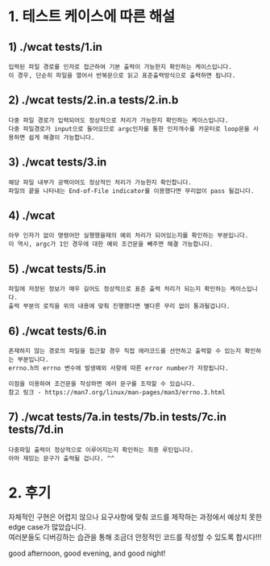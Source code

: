 # 1. 테스트 케이스에 따른 해설
  
## 1) ./wcat tests/1.in  
```
입력된 파일 경로를 인자로 접근하여 기본 출력이 가능한지 확인하는 케이스입니다.   
이 경우, 단순히 파일을 열어서 반복문으로 읽고 표준출력방식으로 출력하면 됩니다.  
```
  
## 2) ./wcat tests/2.in.a tests/2.in.b  
```
다중 파일 경로가 입력되어도 정상적으로 처리가 가능한지 확인하는 케이스입니다.  
다중 파일경로가 input으로 들어오므로 argc인자를 통한 인자개수를 카운터로 loop문을 사용하면 쉽게 해결이 가능합니다.  
```
  
## 3) ./wcat tests/3.in  
```
해당 파일 내부가 공백이어도 정상적인 처리가 가능한지 확인합니다.  
파일의 끝을 나타내는 End-of-File indicator를 이용했다면 무리없이 pass 될겁니다.  
```
  
## 4) ./wcat  
```
아무 인자가 없이 명령어만 실행했을때의 예외 처리가 되어있는지를 확인하는 부분입니다.  
이 역시, argc가 1인 경우에 대한 예외 조건문을 빼주면 해결 가능합니다.  
```
  
## 5) ./wcat tests/5.in  
```
파일에 저장된 정보가 매우 길어도 정상적으로 표준 출력 처리가 되는지 확인하는 케이스입니다.  
출력 부분의 로직을 위의 내용에 맞춰 진행했다면 별다른 무리 없이 통과될겁니다.  
```
  
## 6) ./wcat tests/6.in  
```
존재하지 않는 경로의 파일을 접근할 경우 직접 에러코드를 선언하고 출력할 수 있는지 확인하는 부분입니다.  
errno.h의 errno 변수에 발생예외 사항에 따른 error number가 저장됩니다.  
  
이점을 이용하여 조건문을 작성하면 에러 문구를 조작할 수 있습니다.  
참고 링크 - https://man7.org/linux/man-pages/man3/errno.3.html  
```
  
## 7) ./wcat tests/7a.in tests/7b.in tests/7c.in tests/7d.in  
```
다중파일 출력이 정상적으로 이루어지는지 확인하는 최종 루틴입니다.  
아마 재밌는 문구가 출력될 겁니다. ^^  
```
  
# 2. 후기  
자체적인 구현은 어렵지 않으나 요구사항에 맞춰 코드를 제작하는 과정에서 예상치 못한 edge case가 많았습니다.  
여러분들도 디버깅하는 습관을 통해 조금더 안정적인 코드를 작성할 수 있도록 합시다!!!   
  
good afternoon, good evening, and good night!
